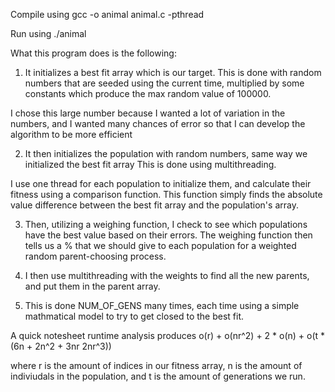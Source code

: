 Compile using gcc -o animal animal.c -pthread

Run using ./animal

What this program does is the following:

1. It initializes a best fit array which is our target. This is done with random numbers that are seeded using the current time, multiplied by some constants
which produce the max random value of 100000.

I chose this large number because I wanted a lot of variation in the numbers, and I wanted many chances of error so that I can develop the algorithm to be more efficient

2. It then initializes the population with random numbers, same way we initialized the best fit array
This is done using multithreading. 

I use one thread for each population to initialize them, and calculate their fitness using a comparison function. This function simply finds the absolute value difference between the best fit array and the population's array.

3. Then, utilizing a weighing function, I check to see which populations have the best value based on their errors. The weighing function then tells us a % that we should give to each population for a weighted random parent-choosing process. 

4. I then use multithreading with the weights to find all the new parents, and put them in the parent array.

5. This is done NUM_OF_GENS many times, each time using a simple mathmatical model to try to get closed to the best fit. 


A quick notesheet runtime analysis produces
o(r) + o(nr^2) + 2 * o(n) + o(t * (6n + 2n^2 + 3nr 2nr^3))

where r is the amount of indices in our fitness array, n is the amount of indiviudals in the population, and t is the amount of generations we run.